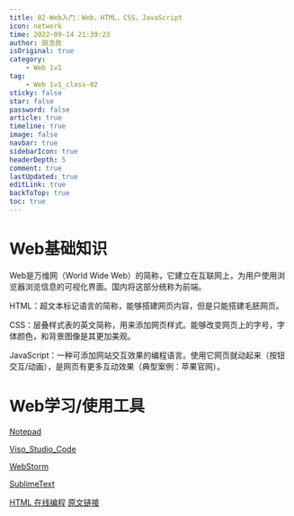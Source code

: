 ```yaml
---
title: 02-Web入门：Web，HTML，CSS，JavaScript
icon: network
time: 2022-09-14 21:39:23
author: 田浩良
isOriginal: true
category: 
    - Web 1v1
tag:
    - Web 1v1_class-02
sticky: false
star: false
password: false
article: true
timeline: true
image: false
navbar: true
sidebarIcon: true
headerDepth: 5
comment: true
lastUpdated: true
editLink: true
backToTop: true
toc: true
---
```


# Web基础知识

Web是万维网（World Wide Web）的简称，它建立在互联网上，为用户使用浏览器浏览信息的可视化界面。国内将这部分统称为前端。

HTML：超文本标记语言的简称，能够搭建网页内容，但是只能搭建毛胚网页。

CSS：层叠样式表的英文简称，用来添加网页样式。能够改变网页上的字号，字体颜色，和背景图像是其更加美观。

JavaScript：一种可添加网站交互效果的编程语言。使用它网页就动起来（按钮交互/动画），是网页有更多互动效果（典型案例：苹果官网）。



# Web学习/使用工具

[Notepad](https://notepad-plus-plus.org/download/open)

[Viso_Studio_Code](https://code.visualstudio.com/open)

[WebStorm](https://www.jetbrains.com/webstorm/open) 

[SublimeText](https://www.sublimetext.com/downloadopen) 

[HTML 在线编程](https://bornforthis.cn/html_online/)
[原文链接](https://bornforthis.cn/column/web/base/)
